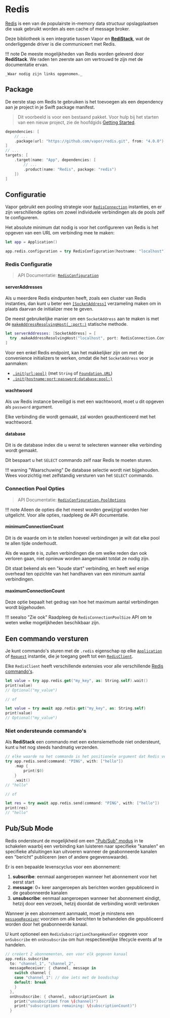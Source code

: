 # Redis

[Redis](https://redis.io/) is een van de populairste in-memory data structuur opslagplaatsen die vaak gebruikt worden als een cache of message broker.

Deze bibliotheek is een integratie tussen Vapor en [**RediStack**](https://gitlab.com/mordil/redistack), wat de onderliggende driver is die communiceert met Redis.

!!! note
    De meeste mogelijkheden van Redis worden geleverd door **RediStack**.
    We raden ten zeerste aan om vertrouwd te zijn met de documentatie ervan.
    
    _Waar nodig zijn links opgenomen._

## Package

De eerste stap om Redis te gebruiken is het toevoegen als een dependency aan je project in je Swift package manifest.

> Dit voorbeeld is voor een bestaand pakket. Voor hulp bij het starten van een nieuw project, zie de hoofdgids [Getting Started](../getting-started/hello-world.md).

```swift
dependencies: [
    // ...
    .package(url: "https://github.com/vapor/redis.git", from: "4.0.0")
]
// ...
targets: [
    .target(name: "App", dependencies: [
        // ...
        .product(name: "Redis", package: "redis")
    ])
]
```

## Configuratie

Vapor gebruikt een pooling strategie voor [`RedisConnection`](https://swiftpackageindex.com/mordil/redistack/1.3.2/documentation/redistack/redisconnection) instanties, en er zijn verschillende opties om zowel individuele verbindingen als de pools zelf te configureren.

Het absolute minimum dat nodig is voor het configureren van Redis is het opgeven van een URL om verbinding mee te maken:

```swift
let app = Application()

app.redis.configuration = try RedisConfiguration(hostname: "localhost")
```

### Redis Configuratie

> API Documentatie: [`RedisConfiguration`](https://api.vapor.codes/redis/main/Redis/RedisConfiguration/)

#### serverAddresses

Als u meerdere Redis eindpunten heeft, zoals een cluster van Redis instanties, dan kunt u beter een [`[SocketAddress]`](https://swiftpackageindex.com/apple/swift-nio/main/documentation/niocore/socketaddress) verzameling maken om in plaats daarvan de initializer mee te geven.

De meest gebruikelijke manier om een `SocketAddress` aan te maken is met de [`makeAddressResolvingHost(_:port:)`](https://swiftpackageindex.com/apple/swift-nio/main/documentation/niocore/socketaddress/makeaddressresolvinghost(_:port:)) statische methode.

```swift
let serverAddresses: [SocketAddress] = [
  try .makeAddressResolvingHost("localhost", port: RedisConnection.Configuration.defaultPort)
]
```

Voor een enkel Redis endpoint, kan het makkelijker zijn om met de convenience initializers te werken, omdat die het `SocketAddress` voor je aanmaken:

- [`.init(url:pool)`](https://api.vapor.codes/redis/main/Redis/RedisConfiguration/#redisconfiguration.init(url:pool:)) (met `String` of [`Foundation.URL`](https://developer.apple.com/documentation/foundation/url))
- [`.init(hostname:port:password:database:pool:)`](https://api.vapor.codes/redis/main/Redis/RedisConfiguration/#redisconfiguration.init(hostname:port:password:database:pool:))

#### wachtwoord

Als uw Redis instance beveiligd is met een wachtwoord, moet u dit opgeven als `password` argument.

Elke verbinding die wordt gemaakt, zal worden geauthenticeerd met het wachtwoord.

#### database

Dit is de database index die u wenst te selecteren wanneer elke verbinding wordt gemaakt.

Dit bespaart u het `SELECT` commando zelf naar Redis te moeten sturen.

!!! warning "Waarschuwing"
    De database selectie wordt niet bijgehouden. Wees voorzichtig met zelfstandig versturen van het `SELECT` commando.

### Connection Pool Opties

> API Documentatie: [`RedisConfiguration.PoolOptions`](https://api.vapor.codes/redis/main/Redis/RedisConfiguration_PoolOptions/)

!!! note
    Alleen de opties die het meest worden gewijzigd worden hier uitgelicht. Voor alle opties, raadpleeg de API documentatie.

#### minimumConnectionCount

Dit is de waarde om in te stellen hoeveel verbindingen je wilt dat elke pool te allen tijde onderhoudt.

Als de waarde `0` is, zullen verbindingen die om welke reden dan ook verloren gaan, niet opnieuw worden aangemaakt totdat ze nodig zijn.

Dit staat bekend als een "koude start" verbinding, en heeft wel enige overhead ten opzichte van het handhaven van een minimum aantal verbindingen.

#### maximumConnectionCount

Deze optie bepaalt het gedrag van hoe het maximum aantal verbindingen wordt bijgehouden.

!!! seealso "Zie ook"
    Raadpleeg de `RedisConnectionPoolSize` API om te weten welke mogelijkheden beschikbaar zijn.

## Een commando versturen

Je kunt commando's sturen met de `.redis` eigenschap op elke [`Application`](https://api.vapor.codes/vapor/main/Vapor/Application/) of [`Request`](https://api.vapor.codes/vapor/main/Vapor/Request/) instantie, die je toegang geeft tot een [`RedisClient`](https://swiftpackageindex.com/mordil/redistack/1.3.2/documentation/redistack/redisclient).

Elke `RedisClient` heeft verschillende extensies voor alle verschillende [Redis commando's](https://redis.io/commands).

```swift
let value = try app.redis.get("my_key", as: String.self).wait()
print(value)
// Optional("my_value")

// of

let value = try await app.redis.get("my_key", as: String.self)
print(value)
// Optional("my_value")
```

### Niet ondersteunde commando's

Als **RediStack** een commando met een extensiemethode niet ondersteunt, kunt u het nog steeds handmatig verzenden.

```swift
// elke waarde na het commando is het positionele argument dat Redis verwacht
try app.redis.send(command: "PING", with: ["hello"])
    .map {
        print($0)
    }
    .wait()
// "hello"

// of

let res = try await app.redis.send(command: "PING", with: ["hello"])
print(res)
// "hello"
```

## Pub/Sub Mode

Redis ondersteunt de mogelijkheid om een ["Pub/Sub" modus](https://redis.io/topics/pubsub) in te schakelen waarbij een verbinding kan luisteren naar specifieke "kanalen" en specifieke afsluitingen kan uitvoeren wanneer de geabonneerde kanalen een "bericht" publiceren (een of andere gegevenswaarde).

Er is een bepaalde levenscyclus voor een abonnement:

1. **subscribe**: eenmaal aangeroepen wanneer het abonnement voor het eerst start
1. **message**: 0+ keer aangeroepen als berichten worden gepubliceerd in de geabonneerde kanalen
1. **unsubscribe**: eenmaal aangeroepen wanneer het abonnement eindigt, hetzij door een verzoek, hetzij doordat de verbinding wordt verbroken

Wanneer je een abonnement aanmaakt, moet je minstens een [`messageReceiver`](https://swiftpackageindex.com/mordil/redistack/1.3.2/documentation/redistack/redissubscriptionmessagereceiver) voorzien om alle berichten te behandelen die gepubliceerd worden door het geabonneerde kanaal.

U kunt optioneel een `RedisSubscriptionChangeHandler` opgeven voor `onSubscribe` en `onUnsubscribe` om hun respectievelijke lifecycle events af te handelen.

```swift
// creëert 2 abonnementen, een voor elk gegeven kanaal
app.redis.subscribe
  to: "channel_1", "channel_2",
  messageReceiver: { channel, message in
    switch channel {
    case "channel_1": // doe iets met de boodschap
    default: break
    }
  },
  onUnsubscribe: { channel, subscriptionCount in
    print("unsubscribed from \(channel)")
    print("subscriptions remaining: \(subscriptionCount)")
  }
```
